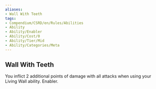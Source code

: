 ```yaml
---
aliases:
- Wall With Teeth
tags:
- Compendium/CSRD/en/Rules/Abilities
- Ability
- Ability/Enabler
- Ability/Cost/0
- Ability/Tier/Mid
- Ability/Categories/Meta
---
```


  
## Wall With Teeth  
You inflict 2 additional points of damage with all attacks when using your Living Wall ability. Enabler.